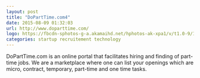 ```yaml
---
layout: post
title: "DoPartTime.com4"
date: 2015-08-09 01:32:03
url: http://www.doparttime.com/
logo: https://fbcdn-sphotos-g-a.akamaihd.net/hphotos-ak-xpa1/v/t1.0-9/10291689_1439544439647977_874401153403846848_n.jpg?oh=cfc0db0c9257ad9151c318a6148837ac&oe=563FB3F1&__gda__=1451430729_2d4c14936d81b4c3a5dad03024eb7273
categories: startup recruitement technology
---
```

DoPartTime.com is an online portal that facilitates hiring and finding of part-time jobs. We are a marketplace where one can list your openings which are micro, contract, temporary, part-time and one time tasks.